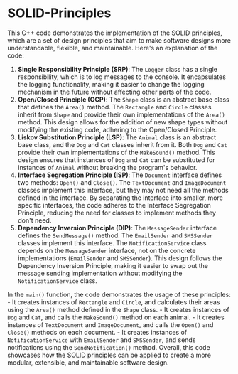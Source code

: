 # SOLID-Principles

This C++ code demonstrates the implementation of the SOLID principles, which are a set of design principles that aim to make software designs more understandable, flexible, and maintainable. 
Here's an explanation of the code: 
1. **Single Responsibility Principle (SRP)**: The `Logger` class has a single responsibility, which is to log messages to the console. It encapsulates the logging functionality, making it easier to change the logging mechanism in the future without affecting other parts of the code.
2. **Open/Closed Principle (OCP)**: The `Shape` class is an abstract base class that defines the `Area()` method. The `Rectangle` and `Circle` classes inherit from `Shape` and provide their own implementations of the `Area()` method. This design allows for the addition of new shape types without modifying the existing code, adhering to the Open/Closed Principle.
3. **Liskov Substitution Principle (LSP)**: The `Animal` class is an abstract base class, and the `Dog` and `Cat` classes inherit from it. Both `Dog` and `Cat` provide their own implementations of the `MakeSound()` method. This design ensures that instances of `Dog` and `Cat` can be substituted for instances of `Animal` without breaking the program's behavior.
4. **Interface Segregation Principle (ISP)**: The `Document` interface defines two methods: `Open()` and `Close()`. The `TextDocument` and `ImageDocument` classes implement this interface, but they may not need all the methods defined in the interface. By separating the interface into smaller, more specific interfaces, the code adheres to the Interface Segregation Principle, reducing the need for classes to implement methods they don't need.
5. **Dependency Inversion Principle (DIP)**: The `MessageSender` interface defines the `SendMessage()` method. The `EmailSender` and `SMSSender` classes implement this interface. The `NotificationService` class depends on the `MessageSender` interface, not on the concrete implementations (`EmailSender` and `SMSSender`). This design follows the Dependency Inversion Principle, making it easier to swap out the message sending implementation without modifying the `NotificationService` class.
  
In the `main()` function, the code demonstrates the usage of these principles: - It creates instances of `Rectangle` and `Circle`, and calculates their areas using the `Area()` method defined in the `Shape` class. - It creates instances of `Dog` and `Cat`, and calls the `MakeSound()` method on each animal. - It creates instances of `TextDocument` and `ImageDocument`, and calls the `Open()` and `Close()` methods on each document. - It creates instances of `NotificationService` with `EmailSender` and `SMSSender`, and sends notifications using the `SendNotification()` method. Overall, this code showcases how the SOLID principles can be applied to create a more modular, extensible, and maintainable software design.
